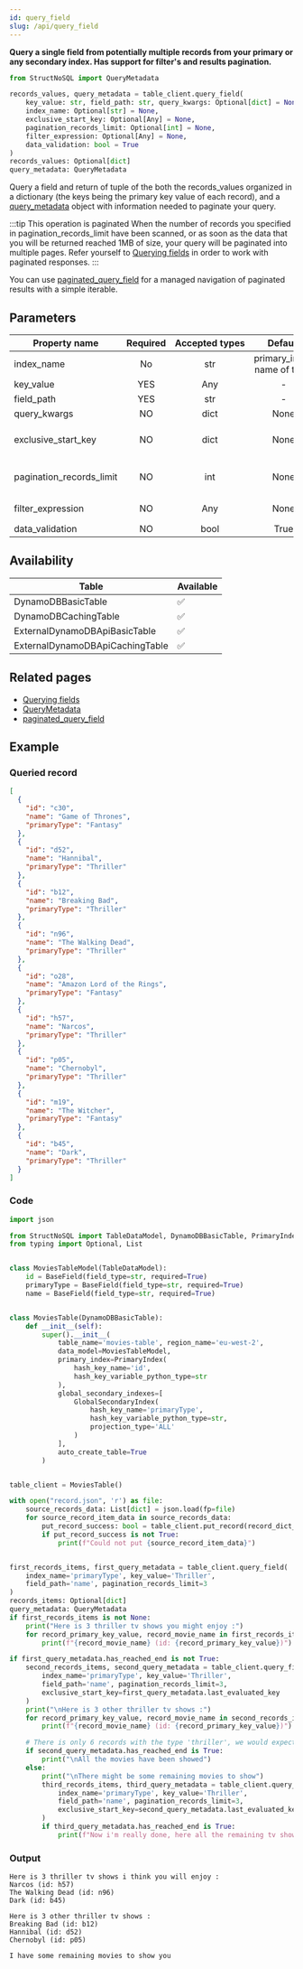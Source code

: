 ```yaml
---
id: query_field
slug: /api/query_field
---
```


**Query a single field from potentially multiple records from your primary or any secondary index. 
Has support for filter's and results pagination.**

```python
from StructNoSQL import QueryMetadata

records_values, query_metadata = table_client.query_field(
    key_value: str, field_path: str, query_kwargs: Optional[dict] = None,
    index_name: Optional[str] = None,
    exclusive_start_key: Optional[Any] = None,
    pagination_records_limit: Optional[int] = None,
    filter_expression: Optional[Any] = None, 
    data_validation: bool = True
) 
records_values: Optional[dict]
query_metadata: QueryMetadata
``` 

Query a field and return of tuple of the both the records_values organized in a dictionary (the keys being the primary key
value of each record), and a  [query_metadata](../api/QueryMetadata) object with information needed to paginate your query. 

:::tip This operation is paginated
When the number of records you specified in pagination_records_limit have been scanned, or as soon as the data that you
will be returned reached 1MB of size, your query will be paginated into multiple pages.
Refer yourself to [Querying fields](../basics/querying_fields) in order to work with paginated responses.
:::

You can use [paginated_query_field](../api/paginated_query_field.md) for a managed navigation of 
paginated results with a simple iterable.
 
## Parameters
| Property&nbsp;name | Required | Accepted&nbsp;types | Default | Description |
| ------------------ | :------: | :-----------------: | :-----: | :---------- |
| index_name | No | str | primary_index name of table | The index\_name of the primary or secondary index that will be used to find the record you want to perform the operation onto.
| key_value | YES | Any | - | The path expression to target the attribute to set/update in your record. See [Field path selectors](../basics/field_path_selectors.md)
| field_path | YES | str | - | The path expression to target the attribute to set/update in your record. See [Field path selectors](../basics/field_path_selectors.md)
| query_kwargs | NO | dict | None | Used to pass data to populate a field_path that contains keys. See example below :
| exclusive_start_key | NO | dict | None | The key object to start the query from. This is used in paginated queries, it should not be manually created but retrieved from the 'last_evaluated_key' attribute from the [query_metadata](../api/QueryMetadata) of your previous query operation.
| pagination_records_limit | NO | int | None | The numbers of records to scan before paginating the query. If None, the query will execute until all records matching the key_value have been scanned, or when the retrieved fields from the records exceed 1MB.
| filter_expression | NO | Any | None | Take and apply any condition from boto3.dynamodb.conditions. See : https://boto3.amazonaws.com/v1/documentation/api/latest/_modules/boto3/dynamodb/conditions.html
| data_validation | NO | bool | True | Whether data validation from your table model should be applied on the retrieved data. 
 
## Availability
| Table | Available |
| ----- | :-------- |
| DynamoDBBasicTable | ✅
| DynamoDBCachingTable | ✅
| ExternalDynamoDBApiBasicTable | ✅
| ExternalDynamoDBApiCachingTable | ✅

## Related pages
- [Querying fields](../basics/querying_fields)
- [QueryMetadata](../api/QueryMetadata)
- [paginated_query_field](../api/paginated_query_field)

## Example

### Queried record
```json
[
  {
    "id": "c30",
    "name": "Game of Thrones",
    "primaryType": "Fantasy"
  },
  {
    "id": "d52",
    "name": "Hannibal",
    "primaryType": "Thriller"
  },
  {
    "id": "b12",
    "name": "Breaking Bad",
    "primaryType": "Thriller"
  },
  {
    "id": "n96",
    "name": "The Walking Dead",
    "primaryType": "Thriller"
  },
  {
    "id": "o28",
    "name": "Amazon Lord of the Rings",
    "primaryType": "Fantasy"
  },
  {
    "id": "h57",
    "name": "Narcos",
    "primaryType": "Thriller"
  },
  {
    "id": "p05",
    "name": "Chernobyl",
    "primaryType": "Thriller"
  },
  {
    "id": "m19",
    "name": "The Witcher",
    "primaryType": "Fantasy"
  },
  {
    "id": "b45",
    "name": "Dark",
    "primaryType": "Thriller"
  }
]
```

### Code
```python
import json

from StructNoSQL import TableDataModel, DynamoDBBasicTable, PrimaryIndex, BaseField, QueryMetadata, GlobalSecondaryIndex
from typing import Optional, List


class MoviesTableModel(TableDataModel):
    id = BaseField(field_type=str, required=True)
    primaryType = BaseField(field_type=str, required=True)
    name = BaseField(field_type=str, required=True)


class MoviesTable(DynamoDBBasicTable):
    def __init__(self):
        super().__init__(
            table_name='movies-table', region_name='eu-west-2',
            data_model=MoviesTableModel,
            primary_index=PrimaryIndex(
                hash_key_name='id',
                hash_key_variable_python_type=str
            ),
            global_secondary_indexes=[
                GlobalSecondaryIndex(
                    hash_key_name='primaryType',
                    hash_key_variable_python_type=str,
                    projection_type='ALL'
                )
            ],
            auto_create_table=True
        )


table_client = MoviesTable()

with open("record.json", 'r') as file:
    source_records_data: List[dict] = json.load(fp=file)
    for source_record_item_data in source_records_data:
        put_record_success: bool = table_client.put_record(record_dict_data=source_record_item_data)
        if put_record_success is not True:
            print(f"Could not put {source_record_item_data}")


first_records_items, first_query_metadata = table_client.query_field(
    index_name='primaryType', key_value='Thriller',
    field_path='name', pagination_records_limit=3
)
records_items: Optional[dict]
query_metadata: QueryMetadata
if first_records_items is not None:
    print("Here is 3 thriller tv shows you might enjoy :")
    for record_primary_key_value, record_movie_name in first_records_items.items():
        print(f"{record_movie_name} (id: {record_primary_key_value})")

if first_query_metadata.has_reached_end is not True:
    second_records_items, second_query_metadata = table_client.query_field(
        index_name='primaryType', key_value='Thriller',
        field_path='name', pagination_records_limit=3,
        exclusive_start_key=first_query_metadata.last_evaluated_key
    )
    print("\nHere is 3 other thriller tv shows :")
    for record_primary_key_value, record_movie_name in second_records_items.items():
        print(f"{record_movie_name} (id: {record_primary_key_value})")

    # There is only 6 records with the type 'thriller', we would expect to have reached the end of the records to scan, but when a query stop's right at the last record, it will not be considered as reaching the end. We must exceed the last record
    if second_query_metadata.has_reached_end is True:
        print("\nAll the movies have been showed")
    else:
        print("\nThere might be some remaining movies to show")
        third_records_items, third_query_metadata = table_client.query_field(
            index_name='primaryType', key_value='Thriller',
            field_path='name', pagination_records_limit=3,
            exclusive_start_key=second_query_metadata.last_evaluated_key
        )
        if third_query_metadata.has_reached_end is True:
            print(f"Now i'm really done, here all the remaining tv shows : {third_records_items}")

```

### Output
```
Here is 3 thriller tv shows i think you will enjoy :
Narcos (id: h57)
The Walking Dead (id: n96)
Dark (id: b45)

Here is 3 other thriller tv shows :
Breaking Bad (id: b12)
Hannibal (id: d52)
Chernobyl (id: p05)

I have some remaining movies to show you
```
        
 